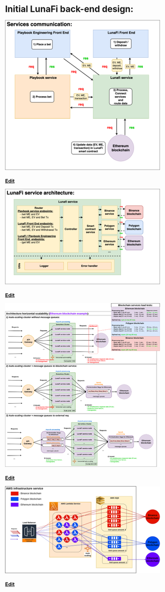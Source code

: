 # Initial LunaFi back-end design:

![Alt](images/services-communication.png)
### <a href="https://app.diagrams.net/?mode=github#HLuna-Fi%2Flunafi-be%2Finitial-design%2Fdocs%2Fimages%2Fservices-communication.png" target="_blank">Edit</a>

![Alt](images/lunaFi-service-architecture.png)
### <a href="https://app.diagrams.net/?mode=github#HLuna-Fi%2Flunafi-be%2Finitial-design%2Fdocs%2Fimages%2FlunaFi-service-architecture.png" target="_blank">Edit</a>

![Alt](images/architecture-horizontal-scalability.png)
### <a href="https://app.diagrams.net/?mode=github#HLuna-Fi%2Flunafi-be%2Finitial-design%2Fdocs%2Fimages%2Farchitecture-horizontal-scalability.png" target="_blank">Edit</a>

![Alt](images/aws-infrastructure-services.drawio.png)
### <a href="https://app.diagrams.net/?mode=github#HLuna-Fi%2Flunafi-be%2Finitial-design%2Fdocs%2Fimages%2Faws-infrastructure-services.drawio.png" target="_blank">Edit</a>